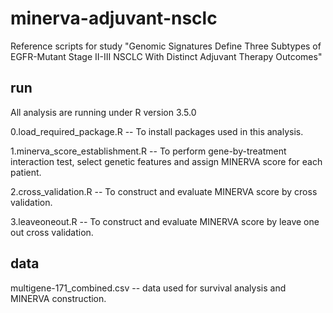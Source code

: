 # minerva-adjuvant-nsclc
Reference scripts for study "Genomic Signatures Define Three Subtypes of EGFR-Mutant Stage II-III NSCLC With Distinct Adjuvant Therapy Outcomes"

## run 
All analysis are running under R version 3.5.0

0.load_required_package.R -- To install packages used in this analysis.

1.minerva_score_establishment.R -- To perform gene-by-treatment interaction test, select genetic features and assign MINERVA score for each patient.

2.cross_validation.R -- To construct and evaluate MINERVA score by cross validation.

3.leaveoneout.R -- To construct and evaluate MINERVA score by leave one out cross validation.


## data
multigene-171_combined.csv -- data used for survival analysis and MINERVA construction.
